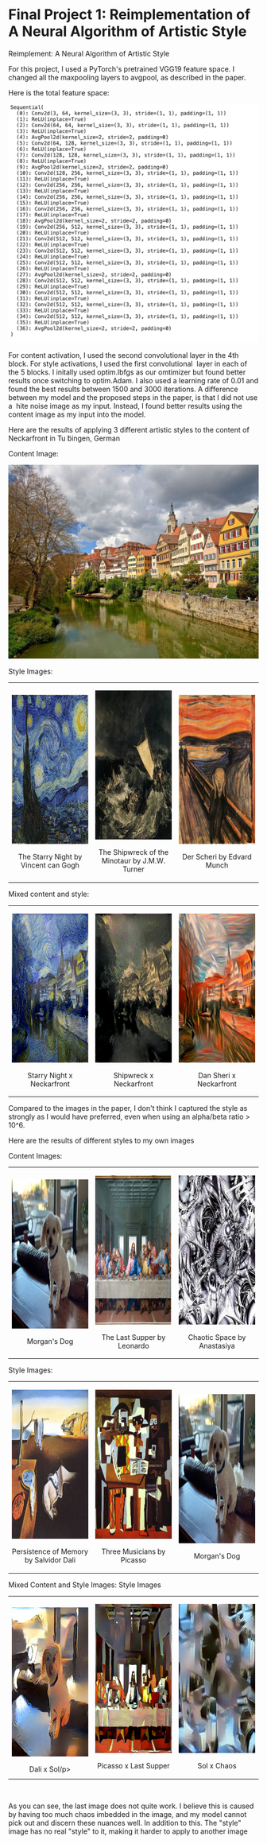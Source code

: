 Final Project 1: Reimplementation of A Neural Algorithm of Artistic Style
=========================================================================

Reimplement: A Neural Algorithm of Artistic Style

For this project, I used a PyTorch's pretrained VGG19 feature space. I changed all the maxpooling layers to avgpool, as described in the paper.

Here is the total feature space:

![](model.png)

For content activation, I used the second convolutional layer in the 4th block. For style activations, I used the first convolutional  layer in each of the 5 blocks. I initally used optim.lbfgs as our omtimizer but found better results once switching to optim.Adam. I also used a learning rate of 0.01 and found the best results between 1500 and 3000 iterations. A difference between my model and the proposed steps in the paper, is that I did not use a  hite noise image as my input. Instead, I found better results using the content image as my input into the model.

Here are the results of applying 3 different artistic styles to the content of Neckarfront in Tu ̈bingen, German

Content Image:

![](content_images/neckarfront.jpg)

Style Images:

<table>
<col width="33%" />
<col width="33%" />
<col width="33%" />
<tbody>
<tr class="odd">
<td align="center"><p><img src="style_images/starry_night.jpg" width = "300" height = "300"/></p>
<p>The Starry Night by Vincent can Gogh</p></td>
<td align="center"><p><img src="style_images/shipweck.jpg" width = "300" height = "300" /></p>
<p>The Shipwreck of the Minotaur by J.M.W. Turner</p></td>
<td align="center"><p><img src="style_images/the_scream.jpg" width = "300" height = "300" /></p>
<p>Der Scheri by Edvard Munch</p></td>
</tr>
</tbody>
</table>

Mixed content and style:

<table>
<col width="33%" />
<col width="33%" />
<col width="33%" />
<tbody>
<tr class="odd">
<td align="center"><p><img src="generated/necktarfront_x_starry_night.png" width = "300" height = "300"/></p>
<p>Starry Night x Neckarfront</p></td>
<td align="center"><p><img src="generated/necktarfront_x_shipwreck.png" width = "300" height = "300"/></p>
<p>Shipwreck x Neckarfront</p></td>
<td align="center"><p><img src="generated/nacktarfront_x_scream.png" width = "300" height = "300"/></p>
<p>Dan Sheri x Neckarfront</p></td>
</tr>
</tbody>
</table>

Compared to the images in the paper, I don't think I captured the style as strongly as I would have preferred, even when using an alpha/beta ratio \> 10\^6. 

Here are the results of different styles to my own images

Content Images:

<table>
<col width="33%" />
<col width="33%" />
<col width="33%" />
<tbody>
<tr class="odd">
<td align="center"><p><img src="content_images/soli.jpg" width = "300" height = "300" /></p>
<p>Morgan's Dog</p></td>
<td align="center"><p><img src="content_images/lastupper.jpg" width = "300" height = "300"/></p>
<p>The Last Supper by Leonardo</p></td>
<td align="center"><p><img src="content_images/choatic.jpg" width = "300" height = "300" /></p>
<p>Chaotic Space by Anastasiya</p></td>
</tr>
</tbody>
</table>

Style Images:

<table>
<col width="33%" />
<col width="33%" />
<col width="33%" />
<tbody>
<tr class="odd">
<td align="center"><p><img src="style_images/memory.jpg" width = "300" height = "300"/></p>
<p>Persistence of Memory by Salvidor Dali</p></td>
<td align="center"><p><img src="style_images/picasso.jpg" width = "300" height = "300"/></p>
<p>Three Musicians by Picasso</p></td>
<td align="center"><p><img src="content_images/soli.jpg"width = "300" height = "300" /></p>
<p>Morgan's Dog</p></td>
</tr>
</tbody>
</table>

Mixed Content and Style Images: Style Images

<table>
<col width="33%" />
<col width="33%" />
<col width="33%" />
<tbody>
<tr class="odd">
<td align="center"><p><img src="generated/sol_x_memory.png" width = "300" height = "300"/></p>
Dali x Sol/p&gt;</td>
<td align="center"><p><img src="generated/picasso_x_supper.png" width = "300" height = "300" /></p>
<p>Picasso x Last Supper</p></td>
<td align="center"><p><img src="generated/soli_x_chaos.png" width = "300" height = "300" /></p>
<p>Sol x Chaos</p></td>
</tr>
</tbody>
</table>

 

As you can see, the last image does not quite work. I believe this is caused by having too much chaos imbedded in the image, and my model cannot pick out and discern these nuances well. In addition to this. The "style" image has no real "style" to it, making it harder to apply to another image
